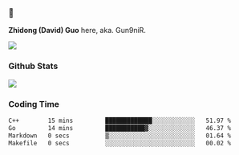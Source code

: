 ### 👋 

**Zhidong (David) Guo** here, aka. Gun9niR.

![](https://komarev.com/ghpvc/?username=Gun9niR&label=Total+Views)

### Github Stats

<img src="https://github-readme-stats.vercel.app/api?username=Gun9niR&count_private=true&show_icons=true&theme=vue-dark&hide_title=true">

### Coding Time

<!--START_SECTION:waka-->

```txt
C++        15 mins         █████████████░░░░░░░░░░░░   51.97 %
Go         14 mins         ███████████▓░░░░░░░░░░░░░   46.37 %
Markdown   0 secs          ▒░░░░░░░░░░░░░░░░░░░░░░░░   01.64 %
Makefile   0 secs          ░░░░░░░░░░░░░░░░░░░░░░░░░   00.02 %
```

<!--END_SECTION:waka-->
